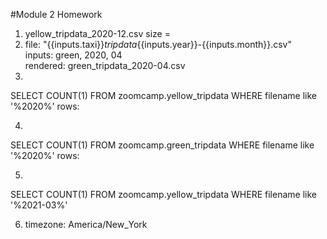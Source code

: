 #Module 2 Homework

1. yellow_tripdata_2020-12.csv size = 
2. file: "{{inputs.taxi}}_tripdata_{{inputs.year}}-{{inputs.month}}.csv"\
    inputs: green, 2020, 04\
    rendered: green_tripdata_2020-04.csv
3. 
SELECT COUNT(1) FROM zoomcamp.yellow_tripdata
WHERE filename like '%2020%'
rows: 

4. 
SELECT COUNT(1) FROM zoomcamp.green_tripdata
WHERE filename like '%2020%'
rows:

5. 
SELECT COUNT(1) FROM zoomcamp.yellow_tripdata
WHERE filename like '%2021-03%'

6. timezone: America/New_York